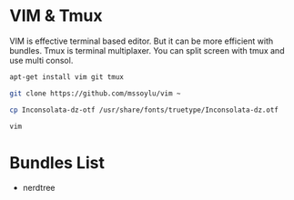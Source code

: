VIM & Tmux
========

VIM is effective terminal based editor. But it can be more efficient with bundles. 
Tmux is  terminal multiplaxer. You can split screen with tmux and use multi consol.

```bash
apt-get install vim git tmux

git clone https://github.com/mssoylu/vim ~

cp Inconsolata-dz-otf /usr/share/fonts/truetype/Inconsolata-dz.otf

vim

```

Bundles List
========

- nerdtree 
